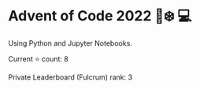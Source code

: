 # Advent of Code 2022 🎄:snowflake: 💻

Using Python and Jupyter Notebooks.

Current :star: count: 8

Private Leaderboard (Fulcrum) rank: 3
